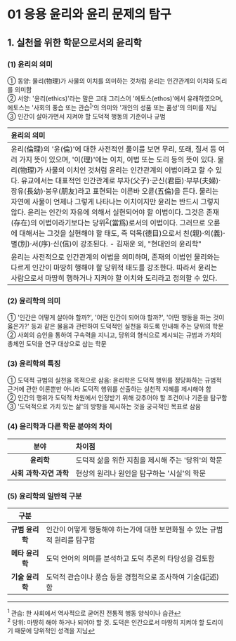 # 01 응용 윤리와 윤리 문제의 탐구

## 1. 실천을 위한 학문으로서의 윤리학

### (1) 윤리의 의미

① 동양: 물리(物理)가 사물의 이치를 의미하는 것처럼 윤리는 인간관계의 이치와 도리를 의미함  
② 서양: '윤리(ethics)'라는 말은 고대 그리스어 '에토스(ethos)'에서 유래하였으며, 에토스는 '사회의 풍습 또는 관습<sup id="a1">[1](#f1)</sup>'의 의미와 '개인의 성품 또는 품성'의 의미를 지님  
③ 인간이 살아가면서 지켜야 할 도덕적 행동의 기준이나 규범  

|윤리의 의미|
|:-|
|윤리(倫理)의 '윤(倫)'에 대한 사전적인 풀이를 보면 무리, 또래, 질서 등 여러 가지 뜻이 있으며, '이(理)'에는 이치, 이법 또는 도리 등의 뜻이 있다. 물리(物理)가 사물의 이치인 것처럼 윤리는 인간관계의 이법이라고 할 수 있다. 유교에서는 대표적인 인간관계로 부자(父子)·군신(君臣)·부부(夫婦)·장유(長幼)·붕우(朋友)라고 표현되는 이른바 오륜(五倫)을 든다. 물리는 자연에 사물이 언제나 그렇게 나타나는 이치이지만 윤리는 반드시 그렇지 않다. 윤리는 인간의 자유에 의해서 실현되어야 할 이법이다. 그것은 존재(存在)의 이법이라기보다는 당위<sup id="a2">[2](#f2)</sup>(當爲)로서의 이법이다. 그러므로 오륜에 대해서는 그것을 실현해야 할 태도, 즉 덕목(德目)으로서 친(親)·의(義)·별(別)·서(序)·신(信)이 강조된다. - 김재운 외, "현대인의 윤리학"|
|윤리는 사전적으로 인간관계의 이법을 의미하며, 존재의 이법인 물리와는 다르게 인간이 마땅히 행해야 할 당위적 태도를 강조한다. 따라서 윤리는 사람으로서 마땅히 행하거나 지켜야 할 이치와 도리라고 정의할 수 있다.|

### (2) 윤리학의 의미

① '인간은 어떻게 살아야 할까?', '어떤 인간이 되어야 할까?', '어떤 행동을 하는 것이 옳은가?' 등과 같은 물음과 관련하여 도덕적인 실천을 하도록 안내해 주는 당위의 학문  
② 사회의 승인을 통하여 구속력을 지니고, 당위의 형식으로 제시되는 규범과 가치의 총체인 도덕을 연구 대상으로 삼는 학문  

### (3) 윤리학의 특징

① 도덕적 규범의 실천을 목적으로 삼음: 윤리학은 도덕적 행위를 정당화하는 규범적 근거에 관한 이론뿐만 아니라 도덕적 행위를 산출하는 실천적 지혜를 제시해야 함  
② 인간의 행위가 도덕적 차원에서 인정받기 위해 갖추어야 할 조건이나 기준을 탐구함  
③ '도덕적으로 가치 있는 삶'의 방향을 제시하는 것을 궁극적인 목표로 삼음

### (4) 윤리학과 다른 학문 분야의 차이

|분야|차이점|
|:-:|:-|
|__윤리학__|도덕적 삶을 위한 지침을 제시해 주는 '당위'의 학문|
|__사회 과학·자연 과학__|현상의 원리나 원인을 탐구하는 '시실'의 학문|

### (5) 윤리학의 일반적 구분

|구분||
|:-:|:-|
|__규범 윤리학__|인간이 어떻게 행동해야 하는가에 대한 보편화될 수 있는 규범적 원리를 탐구함|
|__메타 윤리학__|도덕 언어의 의미를 분석하고 도덕 추론의 타당성을 검토함|
|__기술 윤리학__|도덕적 관습이나 풍습 등을 경험적으로 조사하여 기술(記述)함|

---
<sup id="f1">1</sup> 관습: 한 사회에서 역사적으로 굳어진 전통적 행동 양식이나 습관[↩](#a1)  
<sup id="f2">2</sup> 당위: 마땅히 해야 하거나 되어야 할 것. 도덕은 인간으로서 마땅히 지켜야 할 도리이기 때문에 당위적인 성격을 지님[↩](#a2)  